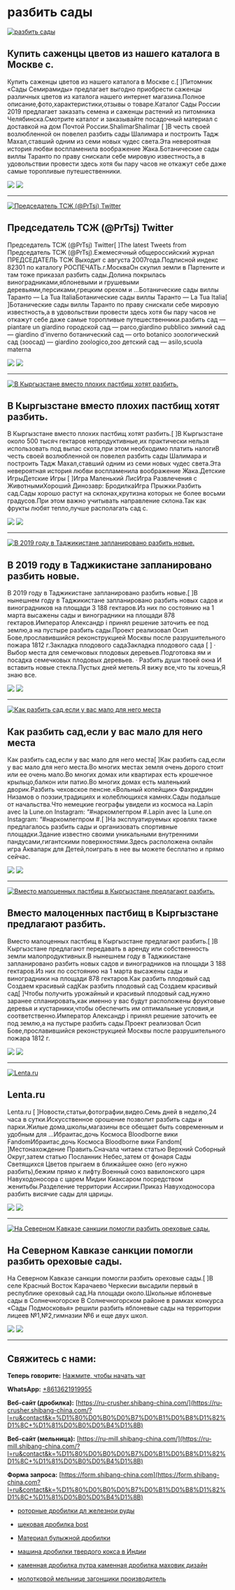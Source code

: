 # разбить сады

<a href="https://swt.shibang-china.com/?l=ru&img&k=%D1%80%D0%B0%D0%B7%D0%B1%D0%B8%D1%82%D1%8C+%D1%81%D0%B0%D0%B4%D1%8B" target="_blank">![разбить сады](http://static.shibang-china.com/all-800x300/140.jpg)</a>

## Купить саженцы цветов из нашего каталога в Москве с.
Купить саженцы цветов из нашего каталога в Москве с.[ ]Питомник &#171;Сады Семирамиды&#187; предлагает выгодно приобрести саженцы различных цветов из каталога нашего интернет магазина.Полное описание,фото,характеристики,отзывы о товаре.Каталог Сады России 2019 предлагает заказать семена и саженцы растений из питомника Челябинска.Смотрите каталог и заказывайте посадочный материал с доставкой на дом Почтой России.ShalimarShalimar [ ]В честь своей возлюбленной он повелел разбить сады Шалимара и построить Тадж Махал,ставший одним из семи новых чудес света.Эта невероятная история любви воспламенила воображение Жака.Ботанические сады виллы Таранто по праву снискали себе мировую известность,а в удовольствии провести здесь хотя бы пару часов не откажут себе даже самые торопливые путешественники.


<a href="https://whatsapp.shibangsoft.com/WhatsApp.php" target="_blank" title="WhatsApp">![](http://static.shibang-china.com/icon/whatsapp.png)</a> <a href="https://swt.shibang-china.com/?l=ru&icon&k=%D1%80%D0%B0%D0%B7%D0%B1%D0%B8%D1%82%D1%8C+%D1%81%D0%B0%D0%B4%D1%8B" target="_blank">![](http://static.shibang-china.com/icon/chat-ru.png)</a>

---

<a href="https://swt.shibang-china.com/?l=ru&img&k=%D1%80%D0%B0%D0%B7%D0%B1%D0%B8%D1%82%D1%8C+%D1%81%D0%B0%D0%B4%D1%8B" target="_blank">![Председатель ТСЖ (@PrTsj) Twitter](http://static.shibang-china.com/all-800x300/805.jpg)</a>

## Председатель ТСЖ (@PrTsj) Twitter
Председатель ТСЖ (@PrTsj) Twitter[ ]The latest Tweets from Председатель ТСЖ (@PrTsj).Ежемесячный общероссийский журнал ПРЕДСЕДАТЕЛЬ ТСЖ Выходит с августа 2007года.Подписной индекс 82301 по каталогу РОСПЕЧАТЬ.г.МоскваОн скупил земли в Партените и там тоже приказал разбить сады.Долина покрылась виноградниками,яблоневыми и грушевыми деревьями,персиками,грецким орехом и …Ботанические сады виллы Таранто — La Tua ItaliaБотанические сады виллы Таранто — La Tua Italia[ ]Ботанические сады виллы Таранто по праву снискали себе мировую известность,а в удовольствии провести здесь хотя бы пару часов не откажут себе даже самые торопливые путешественники.разбить сад — piantare un giardino городской сад — parco,giardino pubblico зимний сад — giardino d'inverno ботанический сад — orto botanico зоологический сад (зоосад) — giardino zoologico,zoo детский сад — asilo,scuola materna


<a href="https://whatsapp.shibangsoft.com/WhatsApp.php" target="_blank" title="WhatsApp">![](http://static.shibang-china.com/icon/whatsapp.png)</a> <a href="https://swt.shibang-china.com/?l=ru&icon&k=%D1%80%D0%B0%D0%B7%D0%B1%D0%B8%D1%82%D1%8C+%D1%81%D0%B0%D0%B4%D1%8B" target="_blank">![](http://static.shibang-china.com/icon/chat-ru.png)</a>

---

<a href="https://swt.shibang-china.com/?l=ru&img&k=%D1%80%D0%B0%D0%B7%D0%B1%D0%B8%D1%82%D1%8C+%D1%81%D0%B0%D0%B4%D1%8B" target="_blank">![В Кыргызстане вместо плохих пастбищ хотят разбить.](http://static.shibang-china.com/all-800x300/215.jpg)</a>

## В Кыргызстане вместо плохих пастбищ хотят разбить.
В Кыргызстане вместо плохих пастбищ хотят разбить.[ ]В Кыргызстане около 500 тысяч гектаров непродуктивные,их практически нельзя использовать под выпас скота,при этом необходимо платить налогиВ честь своей возлюбленной он повелел разбить сады Шалимара и построить Тадж Махал,ставший одним из семи новых чудес света.Эта невероятная история любви воспламенила воображение Жака.Детские ИгрыДетские Игры [ ]Игра Маленький ЛисИгра Развлечения с ЖивотнымиХороший Динозавр: БродилкаИгра Прыжки.Разбить сад.Сады хорошо растут на склонах,крутизна которых не более восьми градусов.При этом важно учитывать направление склона.Так как фрукты любят тепло,лучше располагать сад с.


<a href="https://whatsapp.shibangsoft.com/WhatsApp.php" target="_blank" title="WhatsApp">![](http://static.shibang-china.com/icon/whatsapp.png)</a> <a href="https://swt.shibang-china.com/?l=ru&icon&k=%D1%80%D0%B0%D0%B7%D0%B1%D0%B8%D1%82%D1%8C+%D1%81%D0%B0%D0%B4%D1%8B" target="_blank">![](http://static.shibang-china.com/icon/chat-ru.png)</a>

---

<a href="https://swt.shibang-china.com/?l=ru&img&k=%D1%80%D0%B0%D0%B7%D0%B1%D0%B8%D1%82%D1%8C+%D1%81%D0%B0%D0%B4%D1%8B" target="_blank">![В 2019 году в Таджикистане запланировано разбить новые.](http://static.shibang-china.com/all-800x300/1493.jpg)</a>

## В 2019 году в Таджикистане запланировано разбить новые.
В 2019 году в Таджикистане запланировано разбить новые.[ ]В нынешнем году в Таджикистане запланировано разбить новых садов и виноградников на площади 3 188 гектаров.Из них по состоянию на 1 марта высажены сады и виноградники на площади 878 гектаров.Император Александр i принял решение заточить ее под землю,а на пустыре разбить сады.Проект реализовал Осип Бове,прославившийся реконструкцией Москвы после разрушительного пожара 1812 г.Закладка плодового садаЗакладка плодового сада [ ]&nbsp;&#0183;&#32;Выбор места для семечковых плодовых деревьев.Подготовка ям и посадка семечковых плодовых деревьев.&nbsp;&#0183;&#32;Разбить души твоей окна И вставить новые стекла.Пустых дней метель.Я вижу все,что ты хочешь,Я знаю все.


<a href="https://whatsapp.shibangsoft.com/WhatsApp.php" target="_blank" title="WhatsApp">![](http://static.shibang-china.com/icon/whatsapp.png)</a> <a href="https://swt.shibang-china.com/?l=ru&icon&k=%D1%80%D0%B0%D0%B7%D0%B1%D0%B8%D1%82%D1%8C+%D1%81%D0%B0%D0%B4%D1%8B" target="_blank">![](http://static.shibang-china.com/icon/chat-ru.png)</a>

---

<a href="https://swt.shibang-china.com/?l=ru&img&k=%D1%80%D0%B0%D0%B7%D0%B1%D0%B8%D1%82%D1%8C+%D1%81%D0%B0%D0%B4%D1%8B" target="_blank">![Как разбить сад,если у вас мало для него места](http://static.shibang-china.com/all-800x300/945.jpg)</a>

## Как разбить сад,если у вас мало для него места
Как разбить сад,если у вас мало для него места[ ]Как разбить сад,если у вас мало для него места.Во многих местах земля очень дорого стоит или ее очень мало.Во многих домах или квартирах есть крошечное крыльцо,балкон или патио.Во многих домах есть маленький дворик.Разбить чеховское пенсне.&#171;Вольный копейщик&#187; Фахриддин Низамов о поэзии,традициях и колеблющихся камнях.Сады подальше от начальства.Что немецкие географы увидели из космоса на.Lapin avec la Lune.on Instagram: “#наркомлегпром #.Lapin avec la Lune.on Instagram: “#наркомлегпром #.[ ]На эксплуатируемых кровлях также предлагалось разбить сады и организовать спортивные площадки.Здание известно своими уникальными внутренними пандусами,гигантскими поверхностями.Здесь расположена онлайн игра Аквапарк для Детей,поиграть в нее вы можете бесплатно и прямо сейчас.


<a href="https://whatsapp.shibangsoft.com/WhatsApp.php" target="_blank" title="WhatsApp">![](http://static.shibang-china.com/icon/whatsapp.png)</a> <a href="https://swt.shibang-china.com/?l=ru&icon&k=%D1%80%D0%B0%D0%B7%D0%B1%D0%B8%D1%82%D1%8C+%D1%81%D0%B0%D0%B4%D1%8B" target="_blank">![](http://static.shibang-china.com/icon/chat-ru.png)</a>

---

<a href="https://swt.shibang-china.com/?l=ru&img&k=%D1%80%D0%B0%D0%B7%D0%B1%D0%B8%D1%82%D1%8C+%D1%81%D0%B0%D0%B4%D1%8B" target="_blank">![Вместо малоценных пастбищ в Кыргызстане предлагают разбить.](http://static.shibang-china.com/all-800x300/559.jpg)</a>

## Вместо малоценных пастбищ в Кыргызстане предлагают разбить.
Вместо малоценных пастбищ в Кыргызстане предлагают разбить.[ ]В Кыргызстане предлагают передавать в аренду или собственность земли малопродуктивных.В нынешнем году в Таджикистане запланировано разбить новых садов и виноградников на площади 3 188 гектаров.Из них по состоянию на 1 марта высажены сады и виноградники на площади 878 гектаров.Как разбить плодовый сад Создаем красивый садКак разбить плодовый сад Создаем красивый сад[ ]Чтобы получить урожайный и красивый плодовый сад,нужно заранее спланировать,как именно у вас будут расположены фруктовые деревья и кустарники,чтобы обеспечить им оптимальные условия,и соответственно.Император Александр i принял решение заточить ее под землю,а на пустыре разбить сады.Проект реализовал Осип Бове,прославившийся реконструкцией Москвы после разрушительного пожара 1812 г.


<a href="https://whatsapp.shibangsoft.com/WhatsApp.php" target="_blank" title="WhatsApp">![](http://static.shibang-china.com/icon/whatsapp.png)</a> <a href="https://swt.shibang-china.com/?l=ru&icon&k=%D1%80%D0%B0%D0%B7%D0%B1%D0%B8%D1%82%D1%8C+%D1%81%D0%B0%D0%B4%D1%8B" target="_blank">![](http://static.shibang-china.com/icon/chat-ru.png)</a>

---

<a href="https://swt.shibang-china.com/?l=ru&img&k=%D1%80%D0%B0%D0%B7%D0%B1%D0%B8%D1%82%D1%8C+%D1%81%D0%B0%D0%B4%D1%8B" target="_blank">![Lenta.ru](http://static.shibang-china.com/all-800x300/226.jpg)</a>

## Lenta.ru
Lenta.ru [ ]Новости,статьи,фотографии,видео.Семь дней в неделю,24 часа в сутки.Искусственное орошение позволит разбить сады и парки.Жилые дома,школы,магазины все обещает быть современным и удобным для …Ибраитас,дочь Космоса Bloodborne вики FandomИбраитас,дочь Космоса Bloodborne вики Fandom[ ]Местонахождение Править.Сначала читаем статью Верхний Соборный Округ,затем статью Посланник Небес,затем от фонаря Сады Светящихся Цветов прыгаем в ближайшее окно (его нужно разбить),бежим прямо к лифту.Военный союз вавилонского царя Навуходоносора с царем Мидии Киаксаром посредством женитьбы.Разделение территории Ассирии.Приказ Навуходоносора разбить висячие сады для царицы.


<a href="https://whatsapp.shibangsoft.com/WhatsApp.php" target="_blank" title="WhatsApp">![](http://static.shibang-china.com/icon/whatsapp.png)</a> <a href="https://swt.shibang-china.com/?l=ru&icon&k=%D1%80%D0%B0%D0%B7%D0%B1%D0%B8%D1%82%D1%8C+%D1%81%D0%B0%D0%B4%D1%8B" target="_blank">![](http://static.shibang-china.com/icon/chat-ru.png)</a>

---

<a href="https://swt.shibang-china.com/?l=ru&img&k=%D1%80%D0%B0%D0%B7%D0%B1%D0%B8%D1%82%D1%8C+%D1%81%D0%B0%D0%B4%D1%8B" target="_blank">![На Северном Кавказе санкции помогли разбить ореховые сады.](http://static.shibang-china.com/all-800x300/998.jpg)</a>

## На Северном Кавказе санкции помогли разбить ореховые сады.
На Северном Кавказе санкции помогли разбить ореховые сады.[ ]В селе Красный Восток Карачаево Черкесии высадили первый в республике ореховый сад.На площади около.Школьные яблоневые сады в Солнечногорске В Солнечногорском районе в рамках конкурса &#171;Сады Подмосковья&#187; решили разбить яблоневые сады на территории лицеев №1,№2,гимназии №6 и еще двух школ.

<a href="https://whatsapp.shibangsoft.com/WhatsApp.php" target="_blank" title="WhatsApp">![](http://static.shibang-china.com/icon/whatsapp.png)</a> <a href="https://swt.shibang-china.com/?l=ru&icon&k=%D1%80%D0%B0%D0%B7%D0%B1%D0%B8%D1%82%D1%8C+%D1%81%D0%B0%D0%B4%D1%8B" target="_blank">![](http://static.shibang-china.com/icon/chat-ru.png)</a>

---
## Свяжитесь с нами:

**Теперь говорите:** [Нажмите, чтобы начать чат](https://swt.shibang-china.com?l=ru&contact&k=%D1%80%D0%B0%D0%B7%D0%B1%D0%B8%D1%82%D1%8C+%D1%81%D0%B0%D0%B4%D1%8B)

**WhatsApp:**  [+8613621919955](https://whatsapp.shibangsoft.com/WhatsApp.php)

**Веб-сайт (дробилка):** [https://ru-crusher.shibang-china.com/](https://ru-crusher.shibang-china.com/?l=ru&contact&k=%D1%80%D0%B0%D0%B7%D0%B1%D0%B8%D1%82%D1%8C+%D1%81%D0%B0%D0%B4%D1%8B)

**Веб-сайт (мельница):** [https://ru-mill.shibang-china.com/](https://ru-mill.shibang-china.com/?l=ru&contact&k=%D1%80%D0%B0%D0%B7%D0%B1%D0%B8%D1%82%D1%8C+%D1%81%D0%B0%D0%B4%D1%8B)

**Форма запроса:** [https://form.shibang-china.com](https://form.shibang-china.com?l=ru&contact&k=%D1%80%D0%B0%D0%B7%D0%B1%D0%B8%D1%82%D1%8C+%D1%81%D0%B0%D0%B4%D1%8B)

* [роторные дробилки дл железнои руды](../108/%D1%80%D0%BE%D1%82%D0%BE%D1%80%D0%BD%D1%8B%D0%B5%20%D0%B4%D1%80%D0%BE%D0%B1%D0%B8%D0%BB%D0%BA%D0%B8%20%D0%B4%D0%BB%20%D0%B6%D0%B5%D0%BB%D0%B5%D0%B7%D0%BD%D0%BE%D0%B8%20%D1%80%D1%83%D0%B4%D1%8B.md)

* [щековая дробилка bost](../112/%D1%89%D0%B5%D0%BA%D0%BE%D0%B2%D0%B0%D1%8F%20%D0%B4%D1%80%D0%BE%D0%B1%D0%B8%D0%BB%D0%BA%D0%B0%20bost.md)

* [Материал булыжной дробилки](../118/%D0%9C%D0%B0%D1%82%D0%B5%D1%80%D0%B8%D0%B0%D0%BB%20%D0%B1%D1%83%D0%BB%D1%8B%D0%B6%D0%BD%D0%BE%D0%B9%20%D0%B4%D1%80%D0%BE%D0%B1%D0%B8%D0%BB%D0%BA%D0%B8.md)

* [машина дробилки твердого кокса в Индии](../115/%D0%BC%D0%B0%D1%88%D0%B8%D0%BD%D0%B0%20%D0%B4%D1%80%D0%BE%D0%B1%D0%B8%D0%BB%D0%BA%D0%B8%20%D1%82%D0%B2%D0%B5%D1%80%D0%B4%D0%BE%D0%B3%D0%BE%20%D0%BA%D0%BE%D0%BA%D1%81%D0%B0%20%D0%B2%20%D0%98%D0%BD%D0%B4%D0%B8%D0%B8.md)

* [каменная дробилка путра каменная дробилка маховик дизайн](../116/%D0%BA%D0%B0%D0%BC%D0%B5%D0%BD%D0%BD%D0%B0%D1%8F%20%D0%B4%D1%80%D0%BE%D0%B1%D0%B8%D0%BB%D0%BA%D0%B0%20%D0%BF%D1%83%D1%82%D1%80%D0%B0%20%D0%BA%D0%B0%D0%BC%D0%B5%D0%BD%D0%BD%D0%B0%D1%8F%20%D0%B4%D1%80%D0%BE%D0%B1%D0%B8%D0%BB%D0%BA%D0%B0%20%D0%BC%D0%B0%D1%85%D0%BE%D0%B2%D0%B8%D0%BA%20%D0%B4%D0%B8%D0%B7%D0%B0%D0%B9%D0%BD.md)

* [молотковой мельнице загонщики производитель](../109/%D0%BC%D0%BE%D0%BB%D0%BE%D1%82%D0%BA%D0%BE%D0%B2%D0%BE%D0%B9%20%D0%BC%D0%B5%D0%BB%D1%8C%D0%BD%D0%B8%D1%86%D0%B5%20%D0%B7%D0%B0%D0%B3%D0%BE%D0%BD%D1%89%D0%B8%D0%BA%D0%B8%20%D0%BF%D1%80%D0%BE%D0%B8%D0%B7%D0%B2%D0%BE%D0%B4%D0%B8%D1%82%D0%B5%D0%BB%D1%8C.md)